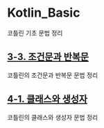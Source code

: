 # Kotlin_Basic
코틀린 기초 문법 정리

## [3-3. 조건문과 반복문](https://github.com/junha8070/Kotlin_Basic/blob/65a4f22f487b1ccc364e34413ab5e26801cf08d9/3-3%20%E1%84%8C%E1%85%A9%E1%84%80%E1%85%A5%E1%86%AB%E1%84%86%E1%85%AE%E1%86%AB%E1%84%80%E1%85%AA%20%E1%84%87%E1%85%A1%E1%86%AB%E1%84%87%E1%85%A9%E1%86%A8%E1%84%86%E1%85%AE%E1%86%AB.md)
코틀린의 조건문과 반복문 문법 정리

## [4-1. 클래스와 생성자](https://github.com/junha8070/Kotlin_Basic/blob/6f515e2ef8d3ee309619d09b309af725ae8a2a05/4-1%20%E1%84%8F%E1%85%B3%E1%86%AF%E1%84%85%E1%85%A2%E1%84%89%E1%85%B3%E1%84%8B%E1%85%AA%20%E1%84%89%E1%85%A2%E1%86%BC%E1%84%89%E1%85%A5%E1%86%BC%E1%84%8C%E1%85%A1.md)
코틀린의 클래스와 생성자 문법 정리
